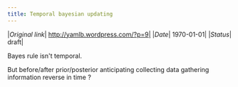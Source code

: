 ```yaml
---
title: Temporal bayesian updating
---
```


|*Original link*| http://yamlb.wordpress.com/?p=9|
|*Date*| 1970-01-01|
|*Status*| draft|

Bayes rule isn't temporal.

But before/after prior/posterior anticipating collecting data gathering information
reverse in time ?